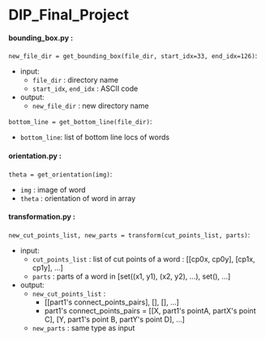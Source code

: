 # DIP_Final_Project
#### bounding_box.py :
`new_file_dir = get_bounding_box(file_dir, start_idx=33, end_idx=126)`:
  * input:
    * `file_dir` : directory name
    * `start_idx`, `end_idx` : ASCII code
  * output: 
    * `new_file_dir` : new directory name

`bottom_line = get_bottom_line(file_dir)`:
* `bottom_line`: list of bottom line locs of words
#### orientation.py :
`theta = get_orientation(img)`:
  * `img` : image of word
  * `theta` : orientation of word in array
#### transformation.py :
`new_cut_points_list, new_parts = transform(cut_points_list, parts)`:
  * input:
    * `cut_points_list` : list of cut points of a word : [[cp0x, cp0y], [cp1x, cp1y], ...]
    * `parts` : parts of a word in [set((x1, y1), (x2, y2), ...), set(), ...]
  * output: 
    * `new_cut_points_list` : 
      *  [[part1's connect_points_pairs], [], [], ...]
      *  part1's connect_points_pairs = [[X, part1's pointA, partX's point C], [Y, part1's point B, partY's point D], ...]
    * `new_parts` : same type as input
